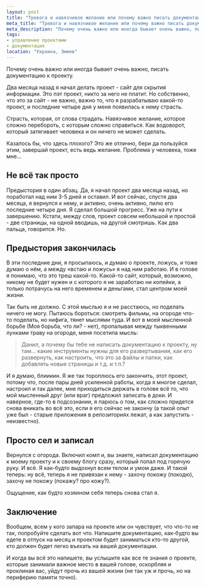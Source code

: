 ```yaml
---
layout: post
title: "Тревога и навязчивое желание или почему важно писать документацию к проекту"
meta_title: "Тревога и навязчивое желание или почему важно писать документацию к проекту"
meta_description: "Почему очень важно или иногда бывает очень важно, писать документацию к проекту."
tags:
- управление проектами
- документация
location: "Украина, Змиев"
---
```


Почему очень важно или иногда бывает очень важно, писать документацию к проекту.

Два месяца назад я начал делать проект - сайт для скрытия информации. Это пэт проект, никто за него не платит. Но собственно, что это за сайт - не важно, важно то, что я разрабатываю какой-то проект, и последние четыре дня у меня появилась к нему страсть.

Страсть, которая, от слова страдать. Навязчивое желание, которое сложно перебороть, с которым сложно справиться. Как водоворот, который затягивает человека и он ничего не может сделать.

Казалось бы, что здесь плохого? Это же отлично, бери да пользуйся этим, завершай проект, есть ведь желание. Проблема у человека, тоже мне...

## Не всё так просто
Предыстория в один абзац. Да, я начал проект два месяца назад, но поработал над ним 3-5 дней и оставил. И вот сейчас, спустя два месяца, я вернулся к нему, и активно, очень активно, пилю его последние четыре дня. Я сделал большой прогресс. Уже на пути к завершению. Кстати, между слов, проект совсем небольшой и простой - две страницы, на одной вводишь, на другой смотришь. Как два пальца, говорится. Но.

## Предыстория закончилась
В эти последние дни, я просыпаюсь, и думаю о проекте, ложусь, и тоже думаю о нём, а между «встаю и ложусь» я над ним работаю. И в голове я понимаю, что это треш какой-то. Какой-то сайт, который, возможно, никому не будет нужен и с которого я не заработаю ни копейки, а только потрачусь на него временем и деньгами, стал центром моей жизни.

Так быть не должно. С этой мыслью я и не расстаюсь, но поделать ничего не могу. Пытаюсь бороться: смотреть фильмы, на огороде что-то поделать, но нифига, тянет мыслями туда. И вот в моей мысленной борьбе (Моя борьба, что ли? - нет), пропалывая между тыквенными лунками траву на огороде, меня посетила мысль:

> Данил, а почему бы тебе не написать документацию к проекту, ну там... какие инструменты нужны для его развертывания, как его развернуть, как настроить, что это за файлы и папки, как добавлять новые страницы и т.д. и т.п.?

И я думаю, блиииин. Я же так тороплюсь его закончить, этот проект, потому что, после пары дней усиленной работы, когда я многое сделал, настроил и так далее, мне приходиться держать в голове всё то, что мой мысленный друг (или враг) предложил записать в доки. И наверное, где-то в подсознании, я парюсь о том, как сложно придется снова вникать во всё это, если я его сейчас не закончу (а такой опыт уже был - старые приложения в репозиториях лежат, а как запустить - неизвестно).

## Просто сел и записал
Вернулся с огорода. Включил комп и, вы знаете, написал документацию к моему проекту и к своему блогу сразу, который попал под горячую руку. И всё. Я как-будто выдохнул всем телом и умом даже. И такой теперь: ну всё, теперь я не привязан к нему - захочу покожу (покодю), захочу не покожу (покажу? про кожу?).

Ощущение, как будто хозяином себя теперь снова стал я.

## Заключение
Вообщем, всем у кого запара на проекте или он чувствует, что что-то не так, попробуйте сделать вот что. Напишите документацию, как-будто вы едете в отпуск на месяц и проектом будет заниматься кто-то другой, кто должен будет легко въехать на вашей документации.

И когда вы всё это напишете, вы услышите как все те знания о проекте, которые занимали важное место в вашей голове, оскорбляя и проклиная вас, уйдут прочь из вашей жизни (не так уж и прочь, но на периферию памяти точно).